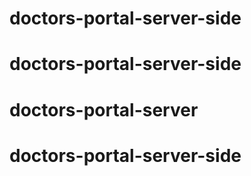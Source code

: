 
# doctors-portal-server-side
# doctors-portal-server-side
# doctors-portal-server
# doctors-portal-server-side

